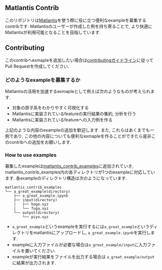## Matlantis Contrib

このリポジトリは[Matlantis](https://matlantis.com/ja/)を使う際に役に立つ便利なexampleを募集するcontribです. Matlantisのユーザーが作成した例を持ち寄ることで, より快適にMatlantisが利用可能となることを目指しています.

## Contributing
このcontribへexmapleを追加したい場合は[contributingガイドライン](https://github.pfidev.jp/Matlantis/matlantis-contrib/blob/master/CONTRIBUTING.md)に従ってPull Requestを作成してください.

### どのようなexampleを募集するか
Matlantisの活用を加速するexmapleとして例えば次のようなものが考えられます.
- 対象の原子系をわかりやすく可視化する
- Matlantisに実装されているfeatureの実行結果の集約, 分析を行う
- Matlantisに実装されているfeatureへの入力例を作る

上記のような内容のexampleの追加を歓迎します. また, これらはあくまでも一例であり, この他の内容についても便利なexmapleを作ることができたら是非このcontribへの追加をお願いします.

### How to use examples
募集したexampleは[matlantis_contrib_examples](https://github.pfidev.jp/Matlantis/matlantis-contrib/blob/master/matlantis_contrib_examples)に追加されていき, matlantis_contrib_examples内の各ディレクトリが1つのexampleに対応しています. 各exampleのディレクトリ構造は次のようになっています.

```
matlantis_contrib_examples
└── a_great_example(directory)
    ├── a_great_example.ipynb
    ├── input(directory)
    |   ├── hoge.xyz
    |   └── fuga.xyz
    └── output(directory)
        └── piyo.xyz
```
- `a_great_example`というexampleを実行するには`a_great_example`というディレクトリをmatlantisにアップロードし, `a_great_example.ipynb`を実行します.
- exampleに入力ファイルが必要な場合は`a_great_example/input`に入力ファイルを置いてください.
- exampleが実行結果をファイルを出力する場合は `a_great_example/output`に結果が出力されます.
